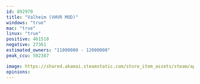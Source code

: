 ```yaml
---
id: 892970
title: "Valheim (VHVR MOD)"
windows: "true"
mac: "true"
linux: "true"
positive: 461510
negative: 27361
estimated_owners: "11000000 - 12000000"
peak_ccu: 502387

image: https://shared.akamai.steamstatic.com/store_item_assets/steam/apps/892970/header.jpg?t=1736170983
opinions:
---
```

